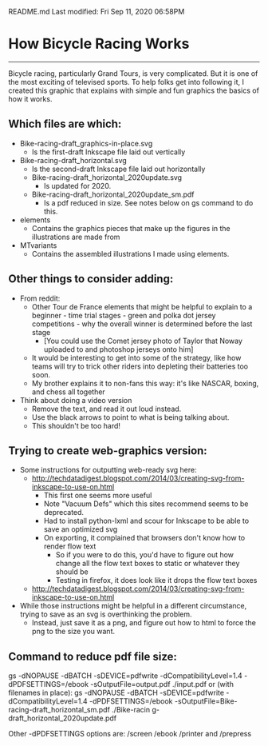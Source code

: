 README.md
Last modified: Fri Sep 11, 2020  06:58PM



# How Bicycle Racing Works
--------------------------------------------------------------------------------
Bicycle racing, particularly Grand Tours, is very complicated. But it is one of the most exciting of televised sports. To help folks get into following it, I created this graphic that explains with simple and fun graphics the basics of how it works.

## Which files are which:
* Bike-racing-draft_graphics-in-place.svg
	* Is the first-draft Inkscape file laid out vertically
* Bike-racing-draft_horizontal.svg
	* Is the second-draft Inkscape file laid out horizontally
	* Bike-racing-draft_horizontal_2020update.svg 
		* Is updated for 2020. 
	* Bike-racing-draft_horizontal_2020update_sm.pdf
		* Is a pdf reduced in size. See notes below on gs command to do this.
* elements
	* Contains the graphics pieces that make up the figures in the illustrations are made from
* MTvariants
	* Contains the assembled illustrations I made using elements.

## Other things to consider adding:
* From reddit:
	* Other Tour de France elements that might be helpful to explain to a beginner - time trial stages - green and polka dot jersey competitions - why the overall winner is determined before the last stage
		* [You could use the Comet jersey photo of Taylor that Noway uploaded to and photoshop jerseys onto him]
	* It would be interesting to get into some of the strategy, like how teams will try to trick other riders into depleting their batteries too soon.
	* My brother explains it to non-fans this way: it's like NASCAR, boxing, and chess all together
* Think about doing a video version
	* Remove the text, and read it out loud instead. 
	* Use the black arrows to point to what is being talking about. 
	* This shouldn't be too hard!


## Trying to create web-graphics version:
* Some instructions for outputting web-ready svg here:
	* http://techdatadigest.blogspot.com/2014/03/creating-svg-from-inkscape-to-use-on.html
		* This first one seems more useful
		* Note "Vacuum Defs" which this sites recommend seems to be deprecated.
		* Had to install python-lxml and scour for Inkscape to be able to save an optimized svg
		* On exporting, it complained that browsers don't know how to render flow text
			* So if you were to do this, you'd have to figure out how change all the flow text boxes to static or whatever they should be
			* Testing in firefox, it does look like it drops the flow text boxes
	* http://techdatadigest.blogspot.com/2014/03/creating-svg-from-inkscape-to-use-on.html
* While those instructions might be helpful in a different circumstance, trying to save as an svg is overthinking the problem.
	* Instead, just save it as a png, and figure out how to html to force the png to the size you want.


## Command to reduce pdf file size:
gs -dNOPAUSE -dBATCH -sDEVICE=pdfwrite -dCompatibilityLevel=1.4 -dPDFSETTINGS=/ebook -sOutputFile=output.pdf ./input.pdf
or (with filenames in place):
gs -dNOPAUSE -dBATCH -sDEVICE=pdfwrite -dCompatibilityLevel=1.4 -dPDFSETTINGS=/ebook -sOutputFile=Bike-racing-draft_horizontal_sm.pdf ./Bike-racin
g-draft_horizontal_2020update.pdf

Other -dPDFSETTINGS options are: /screen /ebook /printer and /prepress







